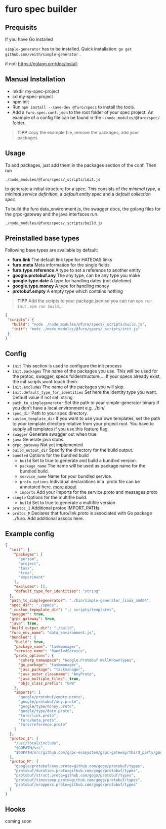 # furo spec builder
## Prequisits
If you have Go installed

`simple-generator` has to be installed. Quick installation: `go get github.com/veith/simple-generator` .

if not: https://golang.org/doc/install

## Manual Installation
- mkdir my-spec-project
- cd my-spec-project
- npm init
- Run `npm install --save-dev @furo/specs` to install the tools.
- Add a `furo.spec.conf.json` to the root folder of your spec project. 
  An example of a config file can be found in the `~/node_modules/@furo/spec/` folder. 

> **TIPP** copy the example file, remove the packages, add your packages.
    

## Usage

To add packages, just add them in the packages section of the conf. 
Then run 
```shell script
./node_modules/@furo/specs/_scripts/init.js
```
to generate a initial structure for a spec. 
This consists of the *minimal type*, a *minimal service definition*, a *default entity spec*
and a *default collection spec*    

To build the furo data_environment.js, the swagger docs, the golang files for the grpc-gateway and the java interfaces run.

```shell script
./node_modules/@furo/specs/_scripts/build.js
```

## Preinstalled base types

Following base types are available by default:

- **furo.link** The default link type for HATEOAS links
- **furo.meta** Meta information for the single fields
- **furo.type.reference** A type to set a reference to another entity
- **google.protobuf.any** The any type, can be any type you make
- **google.type.date**  A type for handling dates (not datetime)
- **google.type.money**  A type for handling money
- **protobuf.empty**  A empty type which contains nothing
 

> **TIPP** Add the scripts to your package.json so you can run `npm run init` , `npm run build`,... 
>
 ```json
{ 
  "scripts": {
    "build": "node ./node_modules/@furo/specs/_scripts/build.js",
    "init": "node ./node_modules/@furo/specs/_scripts/init.js"
  }
}
```
## Config

- `init` This section is used to configure the init process
- `init.packages` The name of the packages you use. This will be used for the protoc, swagger, specs folderstructure,... If your specs already exist, the init scripts wont touch them.
- `init.excludes` The name of the packages you will skip.
- `ìnit.default_type_for_identities` Set here the identity type you want. Default value if not set: string
- `path_to_simplegenerator` Set the path to your simple-generator binary if you don't have a local environment e.g. ./bin/
- `spec_dir` Path to your spec directory.
- `custom_template_dir` If you want to use your own templates, set the path to your template directory relative from your project root. You have to supply all templates if you use this feature flag.
- `swagger` Generate swagger out when true 
- `java` Generate java stubs. 
- `grpc_gateway` Not yet implemented 
- `build_output_dir` Specify the directory for the build output. 
- `bundled` Options for the bundled build
    - `build` Set to true to generate and build a bundled version.
    - `package_name` The name will be used as package name for the bundled build.
    - `service_name` Name for your bundled service.
    - `proto_options` Individual declarations in a .proto file can be annotated here. [more about](https://developers.google.com/protocol-buffers/docs/proto3#options)
    - `imports` Add your imports for the service.proto and messages.proto
- `single` Options for the multifile build.
    - `build` Set to true to generate a multifile version
- `protoc_I` Additional protoc IMPORT_PATHs
- `protoc_M` Declares that furo/link.proto is associated with Go package ../furo. Add additional assocs here.   

## Example config

```json
{
  "init": {
    "packages": [
      "person",
      "project",
      "task",
      "tree",
      "experiment"
    ],
    "excludes": [],
    "default_type_for_identities": "string"
  },
  "path_to_simplegenerator": "./bin/simple-generator_linux_amd64",
  "spec_dir": "./specs",
  "_custom_tepmplate_dir": "./_scripts/templates",
  "swagger": true,
  "grpc_gateway": true,
  "java": true,
  "build_output_dir": "./build",
  "furo_env_name": "data_environment.js",
  "bundled": {
    "build": true,
    "package_name": "taskmanager",
    "service_name": "BundledService",
    "proto_options": {
      "csharp_namespace": "Google.Protobuf.WellKnownTypes",
      "go_package": "taskmanager",
      "java_package": "taskmanager",
      "java_outer_classname": "AnyProto",
      "java_multiple_files": true,
      "objc_class_prefix": "GPB"
    },
    "imports": [
      "google/protobuf/empty.proto",
      "google/protobuf/any.proto",
      "google/type/money.proto",
      "google/type/date.proto",
      "furo/link.proto",
      "furo/meta.proto",
      "furo/reference.proto"
    ]
  },
  "protoc_I": [
    "/usr/local/include",
    "$GOPATH/src",
    "$GOPATH/src/github.com/grpc-ecosystem/grpc-gateway/third_party/googleapis"
  ],
  "protoc_M": [
    "google/protobuf/any.proto=github.com/gogo/protobuf/types",
    "protobuf/duration.proto=github.com/gogo/protobuf/types",
    "protobuf/struct.proto=github.com/gogo/protobuf/types",
    "protobuf/timestamp.proto=github.com/gogo/protobuf/types",
    "protobuf/wrappers.proto=github.com/gogo/protobuf/types"
  ]
}


```
## Hooks
coming soon